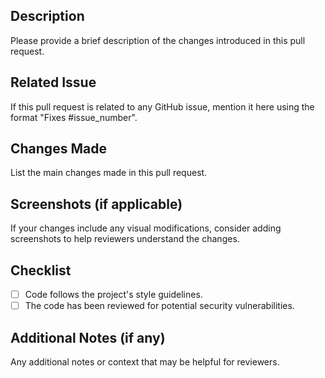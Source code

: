 ## Description
Please provide a brief description of the changes introduced in this pull request.

## Related Issue
If this pull request is related to any GitHub issue, mention it here using the format "Fixes #issue_number".

## Changes Made
List the main changes made in this pull request.

## Screenshots (if applicable)
If your changes include any visual modifications, consider adding screenshots to help reviewers understand the changes.

## Checklist
- [ ] Code follows the project's style guidelines.
- [ ] The code has been reviewed for potential security vulnerabilities.

## Additional Notes (if any)
Any additional notes or context that may be helpful for reviewers.
